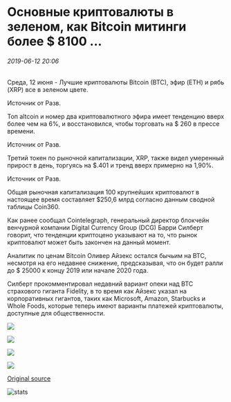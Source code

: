 # Основные криптовалюты в зеленом, как Bitcoin митинги более $ 8100 ...

###### 2019-06-12 20:06

Среда, 12 июня - Лучшие криптовалюты Bitcoin (BTC), эфир (ETH) и рябь (XRP) все в зеленом цвете.

Источник от Разв.

Топ altcoin и номер два криптовалютного эфира имеет тенденцию вверх более чем на 6%, и восстановился, чтобы торговать на $ 260 в прессе времени.

Источник от Разв.

Третий токен по рыночной капитализации, XRP, также видел умеренный прирост в день, торгуясь на $.401 и тренд вверх примерно на 1,90%.

Источник от Разв.

Общая рыночная капитализация 100 крупнейших криптовалют в настоящее время составляет $250,6 млрд согласно данным сводной таблицы Coin360.

Как ранее сообщал Cointelegraph, генеральный директор блокчейн венчурной компании Digital Currency Group (DCG) Барри Силберт говорит, что тенденции криптоцено указывают на то, что рынок криптовалют может быть закончен на данный момент.

Аналитик по ценам Bitcoin Оливер Айзекс остался бычьим на BTC, несмотря на его недавнее снижение, предсказывая, что он будет ралли до $ 25000 к концу 2019 или начале 2020 года.

Силберт прокомментировал недавний вариант опеки над BTC страхового гиганта Fidelity, в то время как Айзекс указал на корпоративных гигантов, таких как Microsoft, Amazon, Starbucks и Whole Foods, которые теперь имеют варианты платежей криптовалюты, доступные для общественности.

![](https://s3.cointelegraph.com/storage/uploads/view/f2757fbb509d45238106af41f4c886d8.png)

![](https://s3.cointelegraph.com/storage/uploads/view/50f6cf7f5a3d3fd1b0d8e37bb13ce8d9.png)

![](https://s3.cointelegraph.com/storage/uploads/view/e7b235540afbba45508cb2dc1d473ab1.jpeg)

![](https://s3.cointelegraph.com/storage/uploads/view/336708212a2711cb9d496c1891d697fb.png)

[Original source](https://cointelegraph.com/news/major-cryptocurrencies-in-the-green-as-bitcoin-rallies-over-8-100)

![stats](https://c.statcounter.com/11760860/0/a89fa40b/1/ "stats")